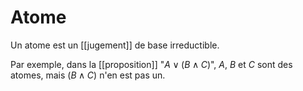 # Atome

Un atome est un [[jugement]] de base irreductible.

Par exemple, dans la [[proposition]] "$A\vee (B\wedge C)$", $A$, $B$ et $C$ sont des atomes, mais $(B\wedge C)$ n'en est pas un.

